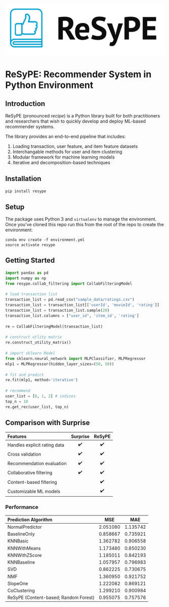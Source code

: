 ![logo](resype_logo.png)




# ReSyPE: Recommender System in Python Environment

## Introduction
ReSyPE (pronounced *recipe*) is a Python library built for both practitioners and researchers that wish to quickly develop and deploy ML-based recommender systems.

The library provides an end-to-end pipeline that includes:

1. Loading transaction, user feature, and item feature datasets
2. Interchangable methods for user and item clustering
3. Modular framework for machine learning models
4. Iterative and decomposition-based techniques

## Installation

`pip install resype`

## Setup

The package uses Python 3 and `virtualenv` to manage the environment.  Once you've cloned this repo run this from the root of the repo to create the environment:

```
conda env create -f environment.yml
source activate resype
```

## Getting Started

```python
import pandas as pd
import numpy as np
from resype.collab_filtering import CollabFilteringModel

# load transaction list
transaction_list = pd.read_csv("sample_data/ratings.csv")
transaction_list = transaction_list[['userId', 'movieId', 'rating']]
transaction_list = transaction_list.sample(20)
transaction_list.columns = ["user_id", 'item_id', 'rating']

re = CollabFilteringModel(transaction_list)

# construct utlity matrix
re.construct_utility_matrix()

# import sklearn Model
from sklearn.neural_network import MLPClassifier, MLPRegressor
mlp1 = MLPRegressor(hidden_layer_sizes=(50, 50))

# fit and predict
re.fit(mlp1, method='iterative')

# recommend
user_list = [0, 1, 2] # indices
top_n = 10
re.get_rec(user_list, top_n)
```

## Comparison with Surprise

| Features                     | Surprise | ReSyPE |
|:-----------------------------|:--------:|:------:|
| Handles explicit rating data | ✔️        | ✔️      |
| Cross validation             | ✔️        | ✔️      |
| Recommendation evaluation    | ✔️        | ✔️      |
| Collaborative filtering      | ✔️        | ✔️      |
| Content-based filtering      |          | ✔️      |
| Customizable ML models       |          | ✔️      |

### Performance

| Prediction Algorithm   | MSE      | MAE      |
|:-----------------------|:--------:|:--------:|
| NormalPredictor        | 2.051080 | 1.135742 |
| BaselineOnly           | 0.858667 | 0.735921 |
| KNNBasic               | 1.362782 | 0.906558 |
| KNNWithMeans           | 1.173480 | 0.850230 |
| KNNWithZScore          | 1.185011 | 0.842193 |
| KNNBaseline            | 1.057957 | 0.796983 |
| SVD                    | 0.862225 | 0.730675 |
| NMF                    | 1.360950 | 0.921752 |
| SlopeOne               | 1.222082 | 0.869121 |
| CoClustering           | 1.299210 | 0.900984 |
| ReSyPE (Content-based; Random Forest) | 0.955075 | 0.757576 |